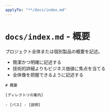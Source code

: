 ```yaml
---
applyTo: "**/docs/index.md"
---
```


# `docs/index.md` - 概要

プロジェクト全体または個別製品の概要を記述。

- 簡潔かつ明確に記述する
- 技術的詳細よりもビジネス価値に焦点を当てる
- 全体像を把握できるように記述する

```
# 概要

[ディレクトリの案内]

- [パス] - [説明]
```
